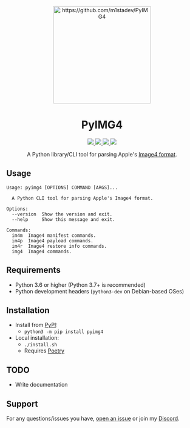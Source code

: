 <p align="center">
<img src=".github/assets/icon.png" alt="https://github.com/m1stadev/PyIMG4" width=256px> 
</p>

<h1 align="center">
PyIMG4
</h1>
<p align="center">
  <a href="https://github.com/m1stadev/PyIMG4/blob/master/LICENSE">
    <image src="https://img.shields.io/github/license/m1stadev/PyIMG4">
  </a>
  <a href="https://github.com/m1stadev/PyIMG4/stargazers">
    <image src="https://img.shields.io/github/stars/m1stadev/PyIMG4">
  </a>
  <a href="https://github.com/m1stadev/PyIMG4">
    <image src="https://img.shields.io/tokei/lines/github/m1stadev/PyIMG4">
  </a>
  <a href="https://github.com/m1stadev/PyIMG4">
    <image src="https://img.shields.io/github/workflow/status/m1stadev/PyIMG4/Run%20tests?logo=github">
  </a>
    <br>
</p>

<p align="center">
A Python library/CLI tool for parsing Apple's <a href="https://www.theiphonewiki.com/wiki/IMG4_File_Format">Image4 format</a>.
</p>

## Usage
```
Usage: pyimg4 [OPTIONS] COMMAND [ARGS]...

  A Python CLI tool for parsing Apple's Image4 format.

Options:
  --version  Show the version and exit.
  --help     Show this message and exit.

Commands:
  im4m  Image4 manifest commands.
  im4p  Image4 payload commands.
  im4r  Image4 restore info commands.
  img4  Image4 commands.
```

## Requirements
- Python 3.6 or higher (Python 3.7+ is recommended)
- Python development headers (`python3-dev` on Debian-based OSes)

## Installation
- Install from [PyPI](https://pypi.org/project/pyimg4/):
    - ```python3 -m pip install pyimg4```
- Local installation:
    - `./install.sh`
    - Requires [Poetry](https://python-poetry.org)

## TODO
- Write documentation

## Support

For any questions/issues you have, [open an issue](https://github.com/m1stadev/PyIMG4/issues) or join my [Discord](https://m1sta.xyz/discord).
